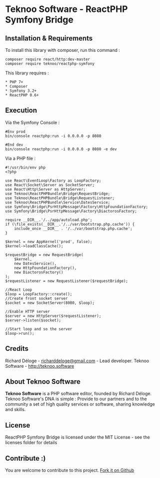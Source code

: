 Teknoo Software - ReactPHP Symfony Bridge
=========================================

Installation & Requirements
---------------------------
To install this library with composer, run this command :

    composer require react/http:dev-master
    composer require teknoo/reactphp-symfony

This library requires :

    * PHP 7+
    * Composer
    * Symfony 3.2+
    * ReactPHP 0.6+

Execution
---------

Via the Symfony Console :

    #Env prod
    bin/console reactphp:run -i 0.0.0.0 -p 8080

    #End dev
    bin/console reactphp:run -i 0.0.0.0 -p 8080 -e dev

Via a PHP file :

    #!/usr/bin/env php
    <?php

    use React\EventLoop\Factory as LoopFactory;
    use React\Socket\Server as SocketServer;
    use React\Http\Server as HttpServer;
    use Teknoo\ReactPHPBundle\Bridge\RequestBridge;
    use Teknoo\ReactPHPBundle\Bridge\RequestListener;
    use Teknoo\ReactPHPBundle\Service\DatesService;
    use Symfony\Bridge\PsrHttpMessage\Factory\HttpFoundationFactory;
    use Symfony\Bridge\PsrHttpMessage\Factory\DiactorosFactory;

    require __DIR__.'/../app/autoload.php';
    if (\file_exists(__DIR__.'/../var/bootstrap.php.cache')) {
        include_once __DIR__ . '/../var/bootstrap.php.cache';
    }

    $kernel = new AppKernel('prod', false);
    $kernel->loadClassCache();

    $requestBridge = new RequestBridge(
        $kernel,
        new DatesService(),
        new HttpFoundationFactory(),
        new DiactorosFactory()
    );
    $requestListener = new RequestListener($requestBridge);

    //React Loop
    $loop = LoopFactory::create();
    //Create front socket server
    $socket = new SocketServer(8080, $loop);

    //Enable HTTP server
    $server = new HttpServer($requestListener);
    $server->listen($socket);

    //Start loop and so the server
    $loop->run();

Credits
-------
Richard Déloge - <richarddeloge@gmail.com> - Lead developer.
Teknoo Software - <http://teknoo.software>

About Teknoo Software
---------------------
**Teknoo Software** is a PHP software editor, founded by Richard Déloge. 
Teknoo Software's DNA is simple : Provide to our partners and to the community a set of high quality services or software,
 sharing knowledge and skills.

License
-------
ReactPHP Symfony Bridge is licensed under the MIT License - see the licenses folder for details

Contribute :)
-------------

You are welcome to contribute to this project. [Fork it on Github](CONTRIBUTING.md)
